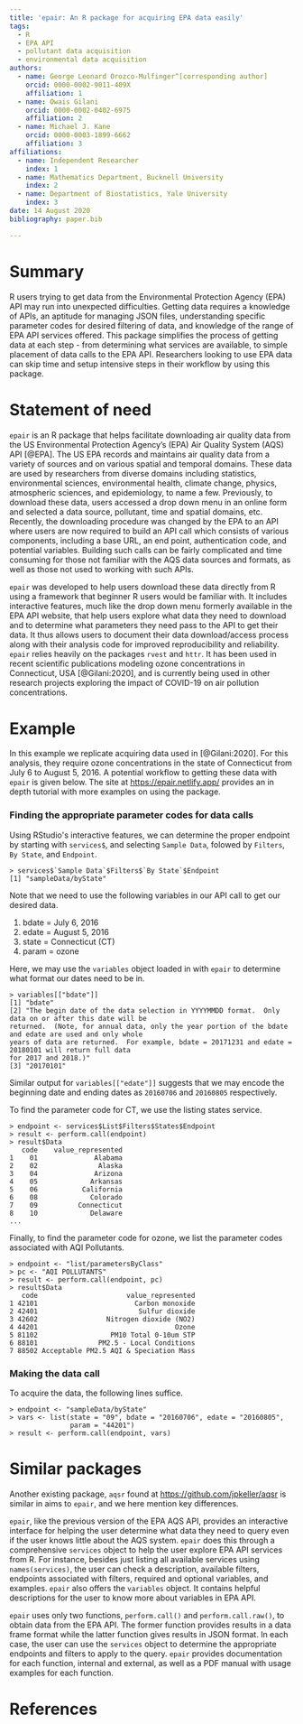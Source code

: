 ```yaml
---
title: 'epair: An R package for acquiring EPA data easily'
tags:
  - R
  - EPA API
  - pollutant data acquisition
  - environmental data acquisition
authors:
  - name: George Leonard Orozco-Mulfinger^[corresponding author]
    orcid: 0000-0002-9011-409X
    affiliation: 1
  - name: Owais Gilani
    orcid: 0000-0002-0402-6975
    affiliation: 2
  - name: Michael J. Kane
    orcid: 0000-0003-1899-6662
    affiliation: 3
affiliations:
  - name: Independent Researcher
    index: 1
  - name: Mathematics Department, Bucknell University
    index: 2
  - name: Department of Biostatistics, Yale University
    index: 3
date: 14 August 2020
bibliography: paper.bib

---
```


# Summary

R users trying to get data from the Environmental Protection Agency (EPA) API may run into 
unexpected difficulties. Getting data requires a knowledge of APIs, an aptitude for managing JSON files, understanding specific parameter codes for desired filtering of data, and knowledge of the range of EPA API services offered. This package simplifies the process of getting data at each step - from determining what services are available, to simple placement of data calls to the EPA API. Researchers looking to use EPA data can skip time and setup intensive steps in their workflow by using this package.


# Statement of need 

`epair` is an R package that helps facilitate downloading air quality data from the US Environmental Protection Agency’s (EPA) Air Quality System (AQS) API [@EPA]. The US EPA records and maintains air quality data from a variety of sources and on various spatial and temporal domains. These data are used by researchers from diverse domains including statistics, environmental sciences, environmental health, climate change, physics, atmospheric sciences, and epidemiology, to name a few. Previously, to download these data, users accessed a drop down menu in an online form and selected a data source, pollutant, time and spatial domains, etc. Recently, the downloading procedure was changed by the EPA to an API where users are now required to build an API call which consists of various components, including a base URL, an end point, authentication code, and potential variables. Building such calls can be fairly complicated and time consuming for those not familiar with the AQS data sources and formats, as well as those not used to working with such APIs.

`epair` was developed to help users download these data directly from R using a framework that beginner R users would be familiar with. It includes interactive features, much like the drop down menu formerly available in the EPA API website, that help users explore what data they need to download and to determine what parameters they need pass to the API to get their data. It thus allows users to document their data download/access process along with their analysis code for improved reproducibility and reliability. `epair` relies heavily on the packages `rvest` and `httr`. It has been used in recent scientific publications modeling ozone concentrations in Connecticut, USA [@Gilani:2020], and is currently being used in other research projects exploring the impact of COVID-19 on air pollution concentrations.

# Example

In this example we replicate acquiring data used in [@Gilani:2020]. For this analysis, they require ozone concentrations in the state of Connecticut from July 6 to August 5, 2016. A potential workflow to getting these data with `epair` is given below. The site at https://epair.netlify.app/ provides an in depth tutorial with more examples on using the package.

### Finding the appropriate parameter codes for data calls

Using RStudio's interactive features, we can determine the proper endpoint by starting with `services$`, and selecting `Sample Data`, folowed by `Filters`, `By State`, and `Endpoint`.

```
> services$`Sample Data`$Filters$`By State`$Endpoint
[1] "sampleData/byState"
```

Note that we need to use the following variables in our API call to get our desired data.
1. bdate = July 6, 2016
2. edate = August 5, 2016
3. state = Connecticut (CT)
4. param = ozone

Here, we may use the `variables` object loaded in with `epair` to determine what format our dates need to be in.

```
> variables[["bdate"]]
[1] "bdate"                                                                                             
[2] "The begin date of the data selection in YYYYMMDD format.  Only data on or after this date will be
returned.  (Note, for annual data, only the year portion of the bdate and edate are used and only whole 
years of data are returned.  For example, bdate = 20171231 and edate = 20180101 will return full data 
for 2017 and 2018.)"
[3] "20170101"  
```

Similar output for `variables[["edate"]]` suggests that we may encode the beginning date and ending dates as `20160706` and `20160805` respectively. 

To find the parameter code for CT, we use the listing states service.
```
> endpoint <- services$List$Filters$States$Endpoint
> result <- perform.call(endpoint)
> result$Data
   code    value_represented
1    01              Alabama
2    02               Alaska
3    04              Arizona
4    05             Arkansas
5    06           California
6    08             Colorado
7    09          Connecticut
8    10             Delaware
...
```

Finally, to find the parameter code for ozone, we list the parameter codes associated with AQI Pollutants. 
```
> endpoint <- "list/parametersByClass"
> pc <- "AQI POLLUTANTS"
> result <- perform.call(endpoint, pc)
> result$Data
   code                      value_represented
1 42101                        Carbon monoxide
2 42401                         Sulfur dioxide
3 42602                 Nitrogen dioxide (NO2)
4 44201                                  Ozone
5 81102                  PM10 Total 0-10um STP
6 88101               PM2.5 - Local Conditions
7 88502 Acceptable PM2.5 AQI & Speciation Mass
```

### Making the data call

To acquire the data, the following lines suffice.
```
> endpoint <- "sampleData/byState"
> vars <- list(state = "09", bdate = "20160706", edate = "20160805", 
               param = "44201")
> result <- perform.call(endpoint, vars)
```

# Similar packages

Another existing package, `aqsr` found at https://github.com/jpkeller/aqsr is similar in aims to `epair`, and we here mention key differences. 

`epair`, like the previous version of the EPA AQS API, provides an interactive interface for helping the user determine what data they need to query even if the user knows little about the AQS system. `epair` does this through a comprehensive `services` object to help the user explore EPA API services from R. For instance, besides just listing all available services using `names(services)`, the user can check a description, available filters, endpoints associated with filters, required and optional variables, and examples. `epair` also offers the `variables` object. It contains helpful descriptions for the user to know more about variables in EPA API. 

`epair` uses only two functions, `perform.call()` and `perform.call.raw()`, to obtain data from the EPA API. The former function provides results in a data frame format while the latter function gives results in JSON format. In each case, the user can use the `services` object to determine the appropriate endpoints and filters to apply to the query. `epair` provides documentation for each function, internal and external, as well as a PDF manual with usage examples for each function.

# References
